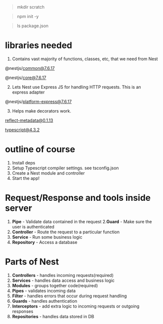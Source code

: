> mkdir scratch

> npm init -y

> ls
> package.json

# libraries needed

1. Contains vast majority of functions, classes, etc, that we need from Nest

@nestjs/common@7.6.17

@nestjs/core@7.6.17

2. Lets Nest use Express JS for handling HTTP requests. This is an express adapter

@nestjs/platform-express@7.6.17

3. Helps make decorators work.

reflect-metadata@0.1.13

typescript@4.3.2

# outline of course

1. Install deps
2. Setup Typescript compiler settings. see tsconfig.json
3. Create a Nest module and controller
4. Start the app!

# Request/Response and tools inside server

1. **Pipe** - Validate data contained in the request 2.**Guard** - Make sure the user is authenticated
2. **Controller** - Route the request to a particular function
3. **Service** - Run some business logic
4. **Repository** - Access a database

# Parts of Nest

1. **Controllers** - handles incoming requests(required)
2. **Services** - handles data access and business logic
3. **Modules** - groups together code(required)
4. **Pipes** - validates incoming data
5. **Filter** - handles errors that occur during request handling
6. **Guards** - handles authentication
7. **Interceptors** - add extra logic to incoming requests or outgoing responses
8. **Repositories** - handles data stored in DB
